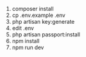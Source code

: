 1. composer install
2. cp .env.example .env
3. php artisan key:generate
4. edit .env
5. php artisan passport:install
6. npm install
7. npm run dev